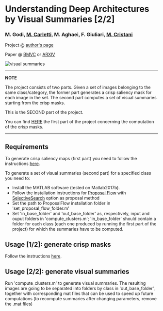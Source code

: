 # Understanding Deep Architectures by Visual Summaries [2/2]

### M. Godi, [M. Carletti](http://marcocarletti.altervista.org/), M. Aghaei, F. Giuliari, [M. Cristani](http://profs.sci.univr.it/~cristanm/)


Project @ [author's page](http://marcocarletti.altervista.org/publications/understanding-visual-summaries/)

Paper @ [BMVC](http://bmvc2018.org/contents/papers/0794.pdf) or [ARXIV](https://arxiv.org/abs/1801.09103)

![visual summaries](http://marcocarletti.altervista.org/publications/understanding-visual-summaries/fig1.jpg)

---
**NOTE**

The project consists of two parts. Given a set of images belonging to the same class/category, the former part generates a crisp saliency mask for each image in the set. The second part computes a set of visual summaries starting from the crisp masks.

This is the SECOND part of the project.

You can find [HERE](https://github.com/mcarletti/interpretable-visual-summaries) the first part of the project concerning the computation of the crisp masks.

---

## Requirements
To generate crisp saliency maps (first part) you need to follow the instructions [here](https://github.com/mcarletti/interpretable-visual-summaries).

To generate a set of visual summaries (second part) for a specified class you need to:
* Install the MATLAB software (tested on Matlab2017b).
* Follow the installation instructions for [Proposal Flow](https://github.com/bsham/ProposalFlow) with [SelectiveSearch](http://koen.me/research/selectivesearch/) option as proposal method
* Set the path to ProposalFlow installation folder in 'set_proposal_flow_folder.m'
* Set 'in_base_folder' and 'out_base_folder' as, respectively, input and ouput folders in 'compute_clusters.m'; 'in_base_folder' should contain a folder for each class (each one produced by running the first part of the project) for which the summaries have to be computed.

## Usage [1/2]: generate crisp masks
Follow the instructions [here](https://github.com/mcarletti/interpretable-visual-summaries).

## Usage [2/2]: generate visual summaries
Run 'compute_clusters.m' to generate visual summaries. The resulting images are going to be separated into folders by class in 'out_base_folder', together with corresponding mat files that can be used to speed up future computations (to recompute summaries after changing parameters, remove the .mat files)
